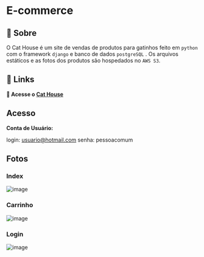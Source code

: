 # E-commerce
 
## 📝 Sobre
O Cat House é um site de vendas de produtos para gatinhos feito em `python` com o  framework `django` e banco de dados `postgreSQL` .
Os arquivos estáticos e as fotos dos produtos são hospedados no `AWS S3`.


## 🔗 Links

**🚀 Acesse o [Cat House](https://e-commerce-mbb.herokuapp.com/)**

## Acesso

**Conta de Usuário:**

login: usuario@hotmail.com
senha: pessoacomum

## Fotos
### Index
![image](https://user-images.githubusercontent.com/50207805/127792086-e3537f22-6dff-4c1a-a157-18610561ba04.png)

### Carrinho
![image](https://user-images.githubusercontent.com/50207805/127792283-324d030c-9775-47da-b3b3-ce8b046ed865.png)

### Login
![image](https://user-images.githubusercontent.com/50207805/127792318-89ef34ab-15cc-4ddc-bedf-68d7c218f44f.png)

